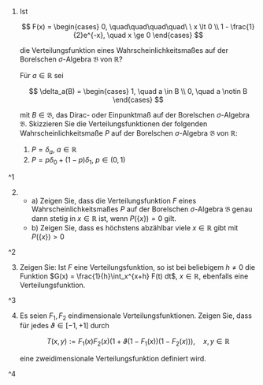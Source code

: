 1. Ist

	$$
		F(x) = \begin{cases}
			0, \quad\quad\quad\quad\ \ x \lt 0 \\
			1 - \frac{1}{2}e^{-x}, \quad x \ge 0
		\end{cases}
	$$
	
	die Verteilungsfunktion eines Wahrscheinlichkeitsmaßes auf der Borelschen $\sigma$-Algebra $\mathfrak{B}$ von $\mathbb{R}$?
	
	Für $a \in \mathbb{R}$ sei
	
	$$
		\delta_a(B) = \begin{cases}
			1, \quad a \in B \\
			0, \quad a \notin B
		\end{cases}
	$$
	
	mit $B \in \mathfrak{B}$, das Dirac- oder Einpunktmaß auf der Borelschen $\sigma$-Algebra $\mathfrak{B}$.
	Skizzieren Sie die Verteilungsfunktionen der folgenden Wahrscheinlichkeitsmaße $P$ auf der Borelschen $\sigma$-Algebra $\mathfrak{B}$ von $\mathbb{R}$:
	1. $P = \delta_a$, $a \in \mathbb{R}$
	2. $P = p\delta_0 + (1-p)\delta_1$, $p \in (0, 1)$

^1

2. 
	- a) Zeigen Sie, dass die Verteilungsfunktion $F$ eines Wahrscheinlichkeitsmaßes $P$ auf der Borelschen $\sigma$-Algebra $\mathfrak{B}$ genau dann stetig in $x \in \mathbb{R}$ ist, wenn $P(\{ x \}) = 0$ gilt.
	- b) Zeigen Sie, dass es höchstens abzählbar viele $x \in \mathbb{R}$ gibt mit $P(\{ x \}) \gt 0$

^2

3. Zeigen Sie: Ist $F$ eine Verteilungsfunktion, so ist bei beliebigem $h \ne 0$ die Funktion $G(x) = \frac{1}{h}\int_x^{x+h} F(t) dt$, $x \in \mathbb{R}$, ebenfalls eine Verteilungsfunktion.

^3

4. Es seien $F_1, F_2$ eindimensionale Verteilungsfunktionen.
	Zeigen Sie, dass für jedes $\vartheta \in [-1, +1]$ durch
	
	$$
		T(x, y) := F_1(x)F_2(x)(1 + \vartheta(1 - F_1(x))(1 - F_2(x))), \quad x, y \in \mathbb{R}
	$$
	
	eine zweidimensionale Verteilungsfunktion definiert wird.

^4